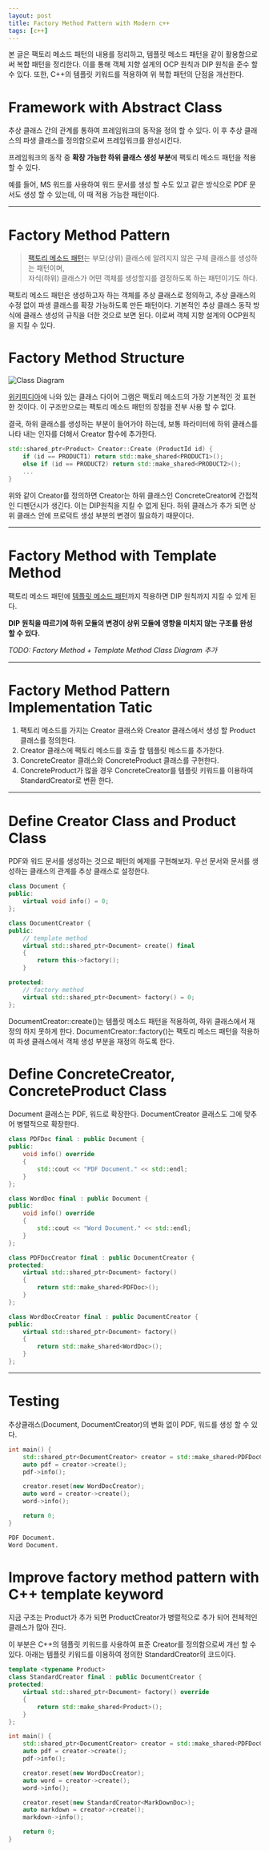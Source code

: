 ```yaml
---
layout: post
title: Factory Method Pattern with Modern c++
tags: [c++]
---
```


본 글은 팩토리 메소드 패턴의 내용를 정리하고, 템플릿 메소드 패턴을 같이 활용함으로써 복합 패턴을 정리한다. 이를 통해 객체 지향 설계의 OCP 원칙과 DIP 원칙을 준수 할 수 있다. 또한, C++의 템플릿 키워드를 적용하여 위 복합 패턴의 단점을 개선한다.

# Framework with Abstract Class
추상 클래스 간의 관계를 통하여 프레임워크의 동작을 정의 할 수 있다. 이 후 추상 클래스의 파생 클래스를 정의함으로써 프레임워크를 완성시킨다.

프레임워크의 동작 중 **확장 가능한 하위 클래스 생성 부분**에 팩토리 메소드 패턴을 적용 할 수 있다.  

예를 들어, MS 워드를 사용하여 워드 문서를 생성 할 수도 있고 같은 방식으로 PDF 문서도 생성 할 수 있는데, 이 때 적용 가능한 패턴이다.

---

# Factory Method Pattern
> [팩토리 메소드 패턴](https://ko.wikipedia.org/wiki/%ED%8C%A9%ED%86%A0%EB%A6%AC_%EB%A9%94%EC%84%9C%EB%93%9C_%ED%8C%A8%ED%84%B4)는 부모(상위) 클래스에 알려지지 않은 구체 클래스를 생성하는 패턴이며,  
> 자식(하위) 클래스가 어떤 객체를 생성할지를 결정하도록 하는 패턴이기도 하다. 

팩토리 메소드 패턴은 생성하고자 하는 객체를 추상 클래스로 정의하고, 추상 클래스의 수정 없이 파생 클래스를 확장 가능하도록 만든 패턴이다. 기본적인 추상 클래스 동작 방식에 클래스 생성의 규칙을 더한 것으로 보면 된다. 이로써 객체 지향 설계의 OCP원칙을 지킬 수 있다.  

# Factory Method Structure

![Class Diagram](https://upload.wikimedia.org/wikipedia/commons/thumb/a/a3/FactoryMethod.svg/1024px-FactoryMethod.svg.png)

[위키피디아](https://upload.wikimedia.org/wikipedia/commons/thumb/a/a3/FactoryMethod.svg/1024px-FactoryMethod.svg.png)에 나와 있는 클래스 다이어 그램은 팩토리 메소드의 가장 기본적인 것 표현 한 것이다. 이 구조만으로는 팩토리 메소드 패턴의 장점을 전부 사용 할 수 없다.  

결국, 하위 클래스를 생성하는 부분이 들어가야 하는데, 보통 파라미터에 하위 클래스를 나타 내는 인자를 더해서 Creator 함수에 추가한다.
```cpp
std::shared_ptr<Product> Creator::Create (ProductId id) {
    if (id == PRODUCT1) return std::make_shared<PRODUCT1>();
    else if (id == PRODUCT2) return std::make_shared<PRODUCT2>();
    ...	
}
```
위와 같이 Creator를 정의하면 Creator는 하위 클래스인 ConcreteCreator에 간접적인 디펜던시가 생긴다. 이는 DIP원칙을 지킬 수 없게 된다. 하위 클래스가 추가 되면 상위 클래스 안에 프로덕트 생성 부분의 변경이 필요하기 때문이다.

---

# Factory Method with Template Method
팩토리 메소드 패턴에 [템플릿 메소드 패턴](http://bitboom.github.io/template-method-with-cpp11)까지 적용하면 DIP 원칙까지 지킬 수 있게 된다.

**DIP 원칙을 따르기에 하위 모듈의 변경이 상위 모듈에 영향을 미치지 않는 구조를 완성 할 수 있다.**

*TODO: Factory Method + Template Method Class Diagram 추가*

---

# Factory Method Pattern Implementation Tatic
1. 팩토리 메소드를 가지는 Creator 클래스와 Creator 클래스에서 생성 할 Product 클래스를 정의한다.
2. Creator 클래스에 팩토리 메소드를 호출 할 템플릿 메소드를 추가한다.
3. ConcreteCreator 클래스와 ConcreteProduct 클래스를 구현한다.
4. ConcreteProduct가 많을 경우 ConcreteCreator를 템플릿 키워드를 이용하여 StandardCreator로 변환 한다.

---

# Define Creator Class and Product Class
PDF와 워드 문서를 생성하는 것으로 패턴의 예제를 구현해보자. 우선 문서와 문서를 생성하는 클래스의 관계를 추상 클래스로 설정한다.

```cpp
class Document {
public:
	virtual void info() = 0;
};

class DocumentCreator { 
public:
	// template method
	virtual std::shared_ptr<Document> create() final
	{
		return this->factory(); 
	}

protected:
	// factory method
	virtual std::shared_ptr<Document> factory() = 0;
};
```

DocumentCreator::create()는 템플릿 메소드 패턴을 적용하여, 하위 클래스에서 재정의 하지 못하게 한다. DocumentCreator::factory()는 팩토리 메소드 패턴을 적용하여 파생 클래스에서 객체 생성 부분을 재정의 하도록 한다.

# Define ConcreteCreator, ConcreteProduct Class
Document 클래스는 PDF, 워드로 확장한다. DocumentCreator 클래스도 그에 맞추어 병렬적으로 확장한다.

```cpp
class PDFDoc final : public Document {
public:
	void info() override
	{
		std::cout << "PDF Document." << std::endl;
	}
};

class WordDoc final : public Document {
public:
	void info() override
	{
		std::cout << "Word Document." << std::endl;
	}
};

class PDFDocCreator final : public DocumentCreator {
protected:
	virtual std::shared_ptr<Document> factory()
	{
		return std::make_shared<PDFDoc>();
	}
};

class WordDocCreator final : public DocumentCreator {
public:
	virtual std::shared_ptr<Document> factory()
	{
		return std::make_shared<WordDoc>();
	}
};
```
--- 

# Testing
추상클래스(Document, DocumentCreator)의 변화 없이 PDF, 워드를 생성 할 수 있다.

```cpp
int main() {
	std::shared_ptr<DocumentCreator> creator = std::make_shared<PDFDocCreator>();
	auto pdf = creator->create();
	pdf->info();

	creator.reset(new WordDocCreator);
	auto word = creator->create();
	word->info();

	return 0;
}
```
```sh
PDF Document.
Word Document.
```

# Improve factory method pattern with C++ template keyword
지금 구조는 Product가 추가 되면 ProductCreator가 병렬적으로 추가 되어 전체적인 클래스가 많아 진다. 

이 부분은 C++의 템플릿 키워드를 사용하여 표준 Creator를 정의함으로써 개선 할 수 있다. 
아래는 템플릿 키워드를 이용하여 정의한 StandardCreator의 코드이다.

```cpp
template <typename Product>
class StandardCreator final : public DocumentCreator {
protected:
	virtual std::shared_ptr<Document> factory() override
	{
		return std::make_shared<Product>();
	}
};

int main() {
	std::shared_ptr<DocumentCreator> creator = std::make_shared<PDFDocCreator>();
	auto pdf = creator->create();
	pdf->info();

	creator.reset(new WordDocCreator);
	auto word = creator->create();
	word->info();

	creator.reset(new StandardCreator<MarkDownDoc>);
	auto markdown = creator->create();
	markdown->info();

	return 0;
}
```
